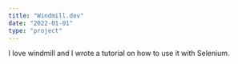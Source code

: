 ```yaml
---
title: "Windmill.dev"
date: "2022-01-01"
type: "project"
---
```


I love windmill and I wrote a tutorial on how to use it with Selenium. 